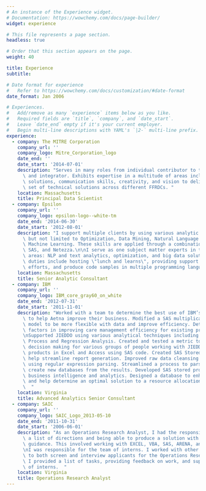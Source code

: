 ```yaml
---
# An instance of the Experience widget.
# Documentation: https://wowchemy.com/docs/page-builder/
widget: experience

# This file represents a page section.
headless: true

# Order that this section appears on the page.
weight: 40

title: Experience
subtitle:

# Date format for experience
#   Refer to https://wowchemy.com/docs/customization/#date-format
date_format: Jan 2006

# Experiences.
#   Add/remove as many `experience` items below as you like.
#   Required fields are `title`, `company`, and `date_start`.
#   Leave `date_end` empty if it's your current employer.
#   Begin multi-line descriptions with YAML's `|2-` multi-line prefix.
experience:
  - company: The MITRE Corporation
    company_url: ''
    company_logo: Mitre_Corporation_logo
    date_end: ''
    date_start: '2014-07-01'
    description: "Serves in many roles from individual contributor to technical lead\
      \ and integrator. Exhibits expertise in a multitude of areas including technical\
      \ solutions, communication skills, creativity, and vision to deliver a diverse\
      \ set of technical solutions across different FFRDCs. "
    location: Massachusetts
    title: Principal Data Scientist
  - company: Epsilon
    company_url: ''
    company_logo: epsilon-logo--white-tm
    date_end: '2014-06-30'
    date_start: '2012-08-01'
    description: "I support multiple clients by using various analytic techniques including\
      \ but not limited to Optimization, Data Mining, Natural Language Processing, and\
      \ Machine Learning. These skills are applied through a combination of R, Python,\
      \ SAS, and Netezza.\n\nI serve as one subject matter experts in the following\
      \ areas: NLP and text analytics, optimization, and big data solutions. Typical\
      \ duties include hosting \"lunch and learns\", providing support on business development\
      \ efforts, and produce code samples in multiple programming languages.  "
    location: Massachusetts
    title: Senior Analytic Consultant
  - company: IBM
    company_url: ''
    company_logo: IBM_core_gray60_on_white
    date_end: '2012-07-31'
    date_start: '2011-11-01'
    description: "Worked with a team to determine the best use of IBM’s analytical skills\
      \ to help Aetna improve their business. Modified a SAS multiplicative regression\
      \ model to be more flexible with data and improve efficiency. Determine the important\
      \ factors in improving care management efficiency for existing programs at Aetna.\n\
      \nSupported JIEDDO using various analytical techniques including Analytic Hierarchy\
      \ Process and Regression Analysis. Created and tested a metric to help support\
      \ decision making for various groups of people working with JIEDDO. Improved existing\
      \ products in Excel and Access using SAS code. Created SAS Stored Processes to\
      \ help streamline report generation. Improved raw data cleansing and formatting\
      \ using regular expression parsing. Streamlined a process to parse XML files and\
      \ create new databases from the results. Developed SAS stored processes to support\
      \ business intelligence and analytics. Designed a database to enhance reporting\
      \ and help determine an optimal solution to a resource allocation problem. 
      \  "
    location: Virginia
    title: Advanced Analytics Senior Consultant
  - company: SAIC
    company_url: ''
    company_logo: SAIC_Logo_2013-05-10
    date_end: '2011-10-31'
    date_start: '2006-06-01'
    description: "As an Operations Research Analyst, I had the responsibility for taking\
      \ a list of directions and being able to produce a solution with little to no\
      \ guidance. This involved working with EXCEL, VBA, SAS, ARENA, and AnyLogic.\n\
      \nI was responsible for the team of interns. I worked with other SAIC employees\
      \ to both screen and interview applicants for the Operations Research internships.\
      \ I provided a list of tasks, providing feedback on work, and supervised the team\
      \ of interns.  "
    location: Virginia
    title: Operations Research Analyst
---
```

